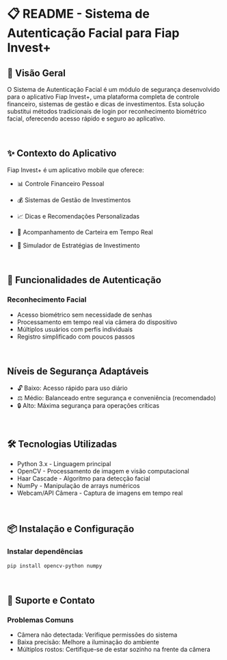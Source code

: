 # 📋 README - Sistema de Autenticação Facial para Fiap Invest+

## 🎯 Visão Geral
O Sistema de Autenticação Facial é um módulo de segurança desenvolvido para o aplicativo Fiap Invest+, uma plataforma completa de controle financeiro, sistemas de gestão e dicas de investimentos. Esta solução substitui métodos tradicionais de login por reconhecimento biométrico facial, oferecendo acesso rápido e seguro ao aplicativo.

<br>

## ✨ Contexto do Aplicativo
Fiap Invest+ é um aplicativo mobile que oferece:

- 📊 Controle Financeiro Pessoal

- 💰 Sistemas de Gestão de Investimentos
- 📈 Dicas e Recomendações Personalizadas
- 🔄 Acompanhamento de Carteira em Tempo Real
- 🎯 Simulador de Estratégias de Investimento

<br>

## 🔐 Funcionalidades de Autenticação
### Reconhecimento Facial
- Acesso biométrico sem necessidade de senhas
- Processamento em tempo real via câmera do dispositivo
- Múltiplos usuários com perfis individuais
- Registro simplificado com poucos passos

<br>

## Níveis de Segurança Adaptáveis
- 🔓 Baixo: Acesso rápido para uso diário
- ⚖️ Médio: Balanceado entre segurança e conveniência (recomendado)
- 🔒 Alto: Máxima segurança para operações críticas

<br>

## 🛠️ Tecnologias Utilizadas
- Python 3.x - Linguagem principal
- OpenCV - Processamento de imagem e visão computacional
- Haar Cascade - Algoritmo para detecção facial
- NumPy - Manipulação de arrays numéricos
- Webcam/API Câmera - Captura de imagens em tempo real

<br>

## 📦 Instalação e Configuração

### Instalar dependências
```bash
pip install opencv-python numpy
```
<br>

## 🤝 Suporte e Contato
### Problemas Comuns
- Câmera não detectada: Verifique permissões do sistema
- Baixa precisão: Melhore a iluminação do ambiente
- Múltiplos rostos: Certifique-se de estar sozinho na frente da câmera
